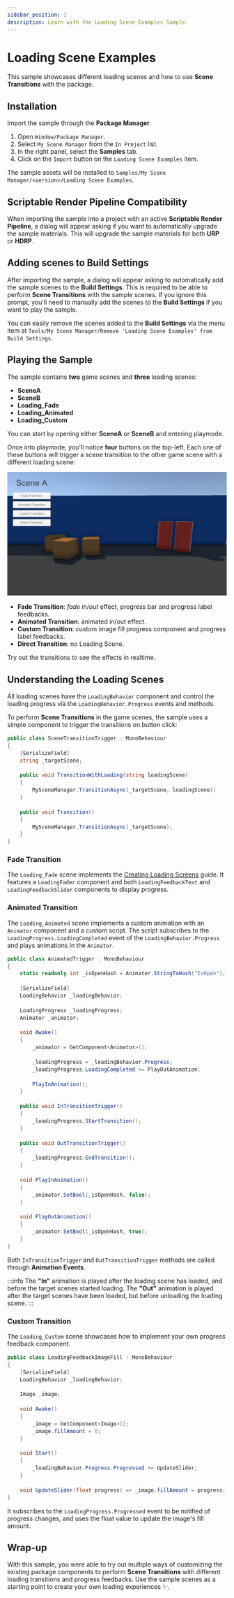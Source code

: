 ```yaml
---
sidebar_position: 1
description: Learn with the Loading Scene Examples Sample.
---
```


# Loading Scene Examples

This sample showcases different loading scenes and how to use **Scene Transitions** with the package.

## Installation

Import the sample through the **Package Manager**.

1. Open `Window/Package Manager`.
2. Select `My Scene Manager` from the `In Project` list.
3. In the right panel, select the **Samples** tab.
4. Click on the `Import` button on the `Loading Scene Examples` item.

The sample assets will be installed to `Samples/My Scene Manager/<version>/Loading Scene Examples`.

## Scriptable Render Pipeline Compatibility

When importing the sample into a project with an active **Scriptable Render Pipeline**, a dialog will appear asking if you want to automatically upgrade the sample materials.
This will upgrade the sample materials for both **URP** or **HDRP**.

## Adding scenes to Build Settings

After importing the sample, a dialog will appear asking to automatically add the sample scenes to the **Build Settings**.
This is required to be able to perform **Scene Transitions** with the sample scenes.
If you ignore this prompt, you'll need to manually add the scenes to the **Build Settings** if you want to play the sample.

You can easily remove the scenes added to the **Build Settings** via the menu item at `Tools/My Scene Manager/Remove 'Loading Scene Examples' from Build Settings`.

## Playing the Sample

The sample contains **two** game scenes and **three** loading scenes:

- **SceneA**
- **SceneB**
- **Loading_Fade**
- **Loading_Animated**
- **Loading_Custom**

You can start by opening either **SceneA** or **SceneB** and entering playmode.

Once into playmode, you'll notice **four** buttons on the top-left.
Each one of these buttons will trigger a scene transition to the other game scene with a different loading scene:

![Loading Scene Examples](../img/sample_loading-scene-examples.jpg)

- **Fade Transition**: _fade in/out_ effect, progress bar and progress label feedbacks.
- **Animated Transition**: animated in/out effect.
- **Custom Transition**: custom image fill progress component and progress label feedbacks.
- **Direct Transition**: no Loading Scene.

Try out the transitions to see the effects in realtime.

## Understanding the Loading Scenes

All loading scenes have the `LoadingBehavior` component and control the loading progress via the `LoadingBehavior.Progress` events and methods.

To perform **Scene Transitions** in the game scenes, the sample uses a simple component to trigger the transitions on button click:

```cs
public class SceneTransitionTrigger : MonoBehaviour
{
    [SerializeField]
    string _targetScene;

    public void TransitionWithLoading(string loadingScene)
    {
        MySceneManager.TransitionAsync(_targetScene, loadingScene);
    }

    public void Transition()
    {
        MySceneManager.TransitionAsync(_targetScene);
    }
}
```

### Fade Transition

The `Loading_Fade` scene implements the [Creating Loading Screens](../getting-started/loading-screens.md) guide.
It features a `LoadingFader` component and both `LoadingFeedbackText` and `LoadingFeedbackSlider` components to display progress.

### Animated Transition

The `Loading_Animated` scene implements a custom animation with an `Animator` component and a custom script.
The script subscribes to the `LoadingProgress.LoadingCompleted` event of the `LoadingBehavior.Progress` and plays animations in the `Animator`.

```cs
public class AnimatedTrigger : MonoBehaviour
{
    static readonly int _isOpenHash = Animator.StringToHash("IsOpen");

    [SerializeField]
    LoadingBehavior _loadingBehavior;

    LoadingProgress _loadingProgress;
    Animator _animator;

    void Awake()
    {
        _animator = GetComponent<Animator>();

        _loadingProgress = _loadingBehavior.Progress;
        _loadingProgress.LoadingCompleted += PlayOutAnimation;

        PlayInAnimation();
    }

    public void InTransitionTrigger()
    {
        _loadingProgress.StartTransition();
    }

    public void OutTransitionTrigger()
    {
        _loadingProgress.EndTransition();
    }

    void PlayInAnimation()
    {
        _animator.SetBool(_isOpenHash, false);
    }

    void PlayOutAnimation()
    {
        _animator.SetBool(_isOpenHash, true);
    }
}
```

Both `InTransitionTrigger` and `OutTransitionTrigger` methods are called through **Animation Events**.

:::info
The **"In"** animation is played after the loading scene has loaded, and before the target scenes started loading.
The **"Out"** animation is played after the target scenes have been loaded, but before unloading the loading scene.
:::

### Custom Transition

The `Loading_Custom` scene showcases how to implement your own progress feedback component.

```cs
public class LoadingFeedbackImageFill : MonoBehaviour
{
    [SerializeField]
    LoadingBehavior _loadingBehavior;

    Image _image;

    void Awake()
    {
        _image = GetComponent<Image>();
        _image.fillAmount = 0;
    }

    void Start()
    {
        _loadingBehavior.Progress.Progressed += UpdateSlider;
    }

    void UpdateSlider(float progress) => _image.fillAmount = progress;
}
```

It subscribes to the `LoadingProgress.Progressed` event to be notified of progress changes, and uses the float value to update the image's fill amount.

## Wrap-up

With this sample, you were able to try out multiple ways of customizing the existing package components to perform **Scene Transitions** with different loading transitions and progress feedbacks.
Use the sample scenes as a starting point to create your own loading experiences ✨.